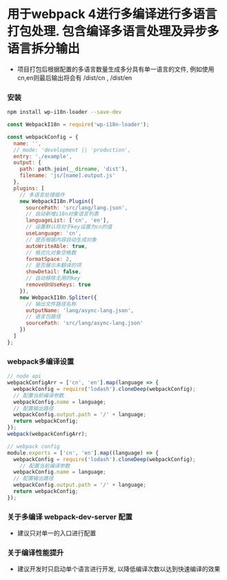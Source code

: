 # 用于webpack 4进行多编译进行多语言打包处理. 包含编译多语言处理及异步多语言拆分输出
  - 项目打包后根据配置的多语言数量生成多分具有单一语言的文件, 例如使用cn,en则最后输出将会有 /dist/cn , /dist/en

### 安装
``` bash
npm install wp-i18n-loader --save-dev
```

``` js
const WebpackI18n = require('wp-i18n-loader');

const webpackConfig = {
  name: '',
  // mode: 'development || 'production',
  entry: './example',
  output: {
    path: path.join(__dirname, 'dist'),
    filename: 'js/[name].output.js'
  },
  plugins: [
    // 多语言处理插件
    new WebpackI18n.Plugin({
      sourcePath: 'src/lang/lang.json',
      // 自动新增i18n对象语言列表
      languageList: ['cn', 'en'],
      // 设置默认将对于key设置为cn的值
      useLanguage: 'cn',
      // 是否根据内容自动生成对象
      autoWriteAble: true,
      // 格式化对象空格数
      formatSpace: 2,
      // 是否展示未翻译的项
      showDetail: false,
      // 自动移除无用的key
      removeUnUseKeys: true
    }),
    new WebpackI18n.Spliter({
      // 输出文件路径名称
      outputName: 'lang/async-lang.json',
      // 语言包路径
      sourcePath: 'src/lang/async-lang.json'
    })
  ]
};
```


### webpack多编译设置
``` js
// node api
webpackConfigArr = ['cn', 'en'].map(language => {
  webpackConfig = require('lodash').cloneDeep(webpackConfig);
  // 配置当前编译参数
  webpackConfig.name = language;
  // 配置输出路径
  webpackConfig.output.path = '/' + language;
  return webpackConfig;
});
webpack(webpackConfigArr);

// webpack config
module.exports = ['cn', 'en'].map((language) => {
  webpackConfig = require('lodash').cloneDeep(webpackConfig);
	// 配置当前编译参数
  webpackConfig.name = language;
  // 配置输出路径
  webpackConfig.output.path = '/' + language;
  return webpackConfig;
});

```

### 关于多编译 webpack-dev-server 配置
  - 建议只对单一的入口进行配置
### 关于编译性能提升
  - 建议开发时只启动单个语言进行开发, 以降低编译次数以达到快速编译的效果

